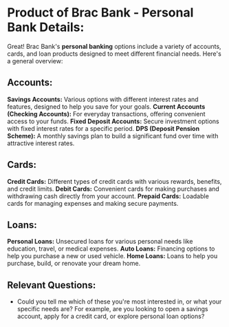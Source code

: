 # Product of Brac Bank - Personal Bank Details:

Great! Brac Bank's **personal banking** options include a variety of accounts, cards, and loan products designed to meet different financial needs. Here's a general overview:

## Accounts:

**Savings Accounts:** Various options with different interest rates and features, designed to help you save for your goals.
**Current Accounts (Checking Accounts):** For everyday transactions, offering convenient access to your funds.
**Fixed Deposit Accounts:** Secure investment options with fixed interest rates for a specific period.
**DPS (Deposit Pension Scheme):** A monthly savings plan to build a significant fund over time with attractive interest rates.

## Cards:

**Credit Cards:** Different types of credit cards with various rewards, benefits, and credit limits.
**Debit Cards:** Convenient cards for making purchases and withdrawing cash directly from your account.
**Prepaid Cards:** Loadable cards for managing expenses and making secure payments.

## Loans:

**Personal Loans:** Unsecured loans for various personal needs like education, travel, or medical expenses.
**Auto Loans:** Financing options to help you purchase a new or used vehicle.
**Home Loans:** Loans to help you purchase, build, or renovate your dream home.

## Relevant Questions:
- Could you tell me which of these you're most interested in, or what your specific needs are? For example, are you looking to open a savings account, apply for a credit card, or explore personal loan options?